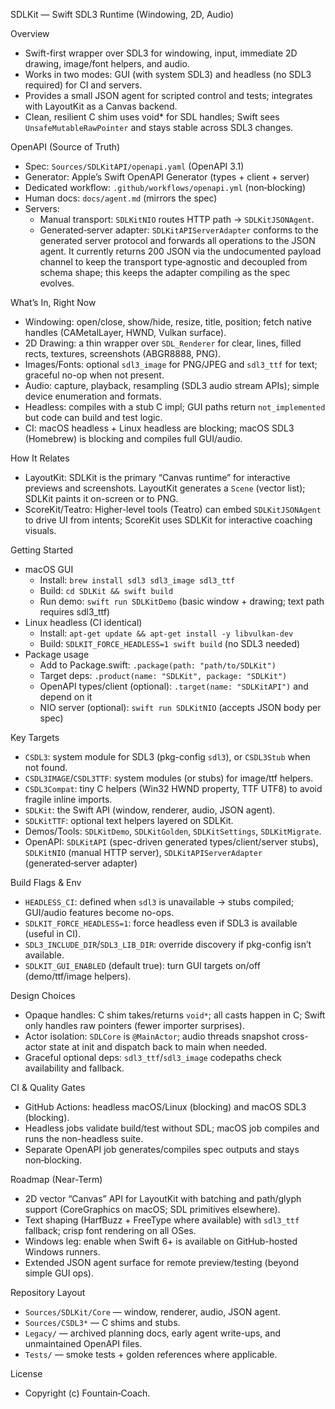 SDLKit — Swift SDL3 Runtime (Windowing, 2D, Audio)

Overview
- Swift-first wrapper over SDL3 for windowing, input, immediate 2D drawing, image/font helpers, and audio.
- Works in two modes: GUI (with system SDL3) and headless (no SDL3 required) for CI and servers.
- Provides a small JSON agent for scripted control and tests; integrates with LayoutKit as a Canvas backend.
- Clean, resilient C shim uses void* for SDL handles; Swift sees `UnsafeMutableRawPointer` and stays stable across SDL3 changes.

OpenAPI (Source of Truth)
- Spec: `Sources/SDLKitAPI/openapi.yaml` (OpenAPI 3.1)
- Generator: Apple’s Swift OpenAPI Generator (types + client + server)
- Dedicated workflow: `.github/workflows/openapi.yml` (non‑blocking)
- Human docs: `docs/agent.md` (mirrors the spec)
- Servers:
  - Manual transport: `SDLKitNIO` routes HTTP path → `SDLKitJSONAgent`.
  - Generated‑server adapter: `SDLKitAPIServerAdapter` conforms to the generated server protocol and forwards all operations to the JSON agent. It currently returns 200 JSON via the undocumented payload channel to keep the transport type‑agnostic and decoupled from schema shape; this keeps the adapter compiling as the spec evolves.

What’s In, Right Now
- Windowing: open/close, show/hide, resize, title, position; fetch native handles (CAMetalLayer, HWND, Vulkan surface).
- 2D Drawing: a thin wrapper over `SDL_Renderer` for clear, lines, filled rects, textures, screenshots (ABGR8888, PNG).
- Images/Fonts: optional `sdl3_image` for PNG/JPEG and `sdl3_ttf` for text; graceful no-op when not present.
- Audio: capture, playback, resampling (SDL3 audio stream APIs); simple device enumeration and formats.
- Headless: compiles with a stub C impl; GUI paths return `not_implemented` but code can build and test logic.
- CI: macOS headless + Linux headless are blocking; macOS SDL3 (Homebrew) is blocking and compiles full GUI/audio.

How It Relates
- LayoutKit: SDLKit is the primary “Canvas runtime” for interactive previews and screenshots. LayoutKit generates a `Scene` (vector list); SDLKit paints it on-screen or to PNG.
- ScoreKit/Teatro: Higher-level tools (Teatro) can embed `SDLKitJSONAgent` to drive UI from intents; ScoreKit uses SDLKit for interactive coaching visuals.

Getting Started
- macOS GUI
  - Install: `brew install sdl3 sdl3_image sdl3_ttf`
  - Build: `cd SDLKit && swift build`
  - Run demo: `swift run SDLKitDemo` (basic window + drawing; text path requires sdl3_ttf)
- Linux headless (CI identical)
  - Install: `apt-get update && apt-get install -y libvulkan-dev`
  - Build: `SDLKIT_FORCE_HEADLESS=1 swift build` (no SDL3 needed)
- Package usage
  - Add to Package.swift: `.package(path: "path/to/SDLKit")`
  - Target deps: `.product(name: "SDLKit", package: "SDLKit")`
  - OpenAPI types/client (optional): `.target(name: "SDLKitAPI")` and depend on it
  - NIO server (optional): `swift run SDLKitNIO` (accepts JSON body per spec)

Key Targets
- `CSDL3`: system module for SDL3 (pkg-config `sdl3`), or `CSDL3Stub` when not found.
- `CSDL3IMAGE`/`CSDL3TTF`: system modules (or stubs) for image/ttf helpers.
- `CSDL3Compat`: tiny C helpers (Win32 HWND property, TTF UTF8) to avoid fragile inline imports.
- `SDLKit`: the Swift API (window, renderer, audio, JSON agent).
- `SDLKitTTF`: optional text helpers layered on SDLKit.
- Demos/Tools: `SDLKitDemo`, `SDLKitGolden`, `SDLKitSettings`, `SDLKitMigrate`.
- OpenAPI: `SDLKitAPI` (spec-driven generated types/client/server stubs), `SDLKitNIO` (manual HTTP server), `SDLKitAPIServerAdapter` (generated‑server adapter)

Build Flags & Env
- `HEADLESS_CI`: defined when `sdl3` is unavailable → stubs compiled; GUI/audio features become no-ops.
- `SDLKIT_FORCE_HEADLESS=1`: force headless even if SDL3 is available (useful in CI).
- `SDL3_INCLUDE_DIR`/`SDL3_LIB_DIR`: override discovery if pkg-config isn’t available.
- `SDLKIT_GUI_ENABLED` (default true): turn GUI targets on/off (demo/ttf/image helpers).

Design Choices
- Opaque handles: C shim takes/returns `void*`; all casts happen in C; Swift only handles raw pointers (fewer importer surprises).
- Actor isolation: `SDLCore` is `@MainActor`; audio threads snapshot cross-actor state at init and dispatch back to main when needed.
- Graceful optional deps: `sdl3_ttf`/`sdl3_image` codepaths check availability and fallback.

CI & Quality Gates
- GitHub Actions: headless macOS/Linux (blocking) and macOS SDL3 (blocking).
- Headless jobs validate build/test without SDL; macOS job compiles and runs the non-headless suite.
- Separate OpenAPI job generates/compiles spec outputs and stays non‑blocking.

Roadmap (Near-Term)
- 2D vector “Canvas” API for LayoutKit with batching and path/glyph support (CoreGraphics on macOS; SDL primitives elsewhere).
- Text shaping (HarfBuzz + FreeType where available) with `sdl3_ttf` fallback; crisp font rendering on all OSes.
- Windows leg: enable when Swift 6+ is available on GitHub-hosted Windows runners.
- Extended JSON agent surface for remote preview/testing (beyond simple GUI ops).

Repository Layout
- `Sources/SDLKit/Core` — window, renderer, audio, JSON agent.
- `Sources/CSDL3*` — C shims and stubs.
- `Legacy/` — archived planning docs, early agent write-ups, and unmaintained OpenAPI files.
- `Tests/` — smoke tests + golden references where applicable.

License
- Copyright (c) Fountain‑Coach.
